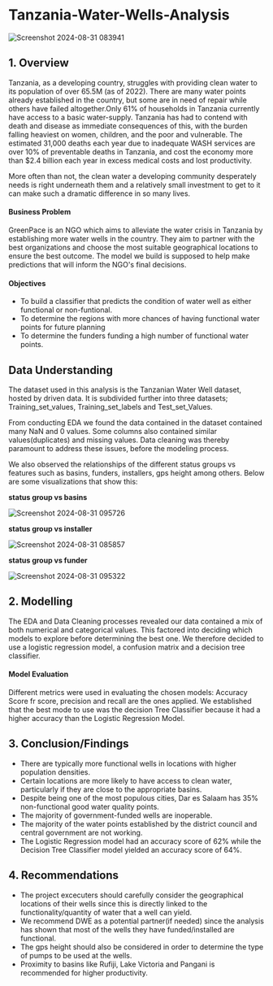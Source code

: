# Tanzania-Water-Wells-Analysis
![Screenshot 2024-08-31 083941](https://github.com/user-attachments/assets/f50da159-c96b-4f4e-a059-6028eb615a51)


## 1. Overview
Tanzania, as a developing country, struggles with providing clean water to its population of over 65.5M (as of 2022). There are many water points already established in the country, but some are in need of repair while others have failed altogether.Only 61% of households in Tanzania currently have access to a basic water-supply. Tanzania has had to contend with death and disease as immediate consequences of this, with the burden falling heaviest on women, children, and the poor and vulnerable. The estimated 31,000 deaths each year due to inadequate WASH services are over 10% of preventable deaths in Tanzania, and cost the economy more than $2.4 billion each year in excess medical costs and lost productivity.

More often than not, the clean water a developing community desperately needs is right underneath them and a relatively small investment to get to it can make such a dramatic difference in so many lives. 

 #### Business Problem
 GreenPace is an NGO which aims to alleviate the water crisis in Tanzania by establishing more water wells 
 in the country. They aim to partner with the best organizations and choose the most suitable 
 geographical locations to ensure the best outcome. The model we build is supposed to help make 
 predictions that will inform the NGO's final decisions.


 #### Objectives
- To build a classifier that predicts the condition of water well as either functional or non-funtional.
- To determine the regions with more chances of having functional water points for future planning
- To determine the funders funding a high number of functional water points.

 ## Data Understanding
 The dataset used in this analysis is the Tanzanian Water Well dataset, hosted by driven data. 
 It is subdivided further into three datasets; Training_set_values, Training_set_labels and 
 Test_set_Values.

 From conducting EDA we found the data contained in the dataset contained many NaN and 0 
 values. Some columns also contained similar values(duplicates) and missing values. Data 
 cleaning was thereby paramount to address these issues, before the modeling process.

 We also observed the relationships of the different status groups vs features such as basins, funders, installers, gps height among others. Below are some visualizations that show this:

**status group vs basins**

 ![Screenshot 2024-08-31 095726](https://github.com/user-attachments/assets/b9d49be7-5499-4061-b970-0c0c1d015d6f)

 **status group vs installer**

![Screenshot 2024-08-31 085857](https://github.com/user-attachments/assets/38ac0a92-0484-4c41-aaa9-e41fa6ceaf5e)

**status group vs funder**

![Screenshot 2024-08-31 095322](https://github.com/user-attachments/assets/55529b32-a72e-4973-84c3-4049ccc9302f)

 


 ## 2. Modelling
The EDA and Data Cleaning processes revealed our data contained a mix of both numerical and categorical values. This factored into deciding which models to explore before determining the best one. We therefore decided to use a logistic regression model, a confusion matrix and a decision tree classifier.

#### Model Evaluation
Different metrics were used in evaluating the chosen models: Accuracy Score fr score, precision and recall are the ones applied. We  established that the best mode to use was the decision Tree Classifier because it had a higher accuracy than the Logistic Regression Model.

## 3. Conclusion/Findings
- There are typically more functional wells in locations with higher population densities.
- Certain locations are more likely to have access to clean water, particularly if they are close to the appropriate basins.
- Despite being one of the most populous cities, Dar es Salaam has 35% non-functional good water quality points.
- The majority of government-funded wells are inoperable.
- The majority of the water points established by the district council and central government are not working.
- The Logistic Regression model had an accuracy  score of 62% while the Decision Tree Classifier model yielded an accuracy score of 64%.

## 4. Recommendations
- The project excecuters should carefully consider the geographical locations of their wells since this is directly linked to the functionality/quantity of water that a well can yield.
- We recommend DWE as a potential partner(if needed) since the analysis has shown that most of the wells they have funded/installed are functional.
- The gps height should also be considered in order to determine the type of pumps to be used at the wells.
- Proximity to basins like Rufiji, Lake Victoria and Pangani is recommended for higher productivity.
  


  
 
  
